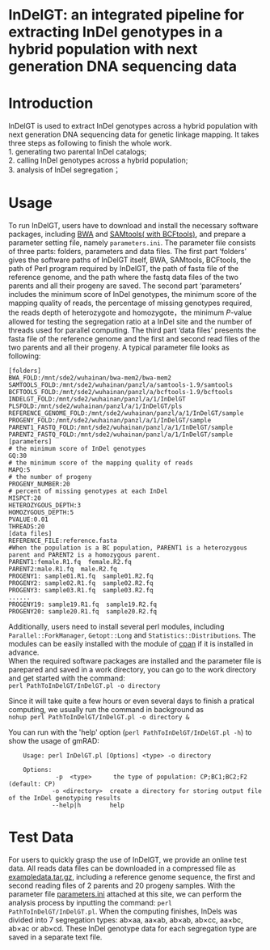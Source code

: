 # InDelGT: an integrated pipeline for extracting InDel genotypes in a hybrid population with next generation DNA sequencing data
# Introduction
InDelGT is used to extract InDel genotypes across a hybrid population with next generation DNA sequencing data for genetic linkage mapping. It takes three steps as following to finish the whole work.  
           1. generating two parental InDel catalogs;  
           2. calling InDel genotypes across a hybrid population;  
           3. analysis of InDel segregation；

# Usage
To run InDelGT, users have to download and install the necessary software packages, including [BWA](https://github.com/lh3/bwa/releases/tag/v0.7.17) and [SAMtools( with BCFtools)](http://samtools.sourceforge.net/), and prepare a parameter setting file, namely `parameters.ini`. The parameter file consists of three parts: folders, parameters and data files. The first part ‘folders’ gives the software paths of InDelGT itself, BWA, SAMtools, BCFtools, the path of Perl program required by InDelGT, the path of fasta file of the reference genome, and the path where the fastq data files of the two parents and all their progeny are saved. The second part ‘parameters’ includes the minimum score of InDel genotypes, the minimum score of the mapping quality of reads, the percentage of missing genotypes required, the reads depth of heterozygote and homozygote，the minimum *P*-value allowed for testing the segregation ratio at a InDel site and the number of threads used for parallel computing. The third part ‘data files’ presents the fasta file of the reference genome and the first and second read files of the two parents and all their progeny. A typical parameter file looks as following:  

    [folders]
    BWA_FOLD:/mnt/sde2/wuhainan/bwa-mem2/bwa-mem2
    SAMTOOLS_FOLD:/mnt/sde2/wuhainan/panzl/a/samtools-1.9/samtools
    BCFTOOLS_FOLD:/mnt/sde2/wuhainan/panzl/a/bcftools-1.9/bcftools
    INDELGT_FOLD:/mnt/sde2/wuhainan/panzl/a/1/InDelGT
    PLSFOLD:/mnt/sde2/wuhainan/panzl/a/1/InDelGT/pls
    REFERENCE_GENOME_FOLD:/mnt/sde2/wuhainan/panzl/a/1/InDelGT/sample
    PROGENY_FOLD:/mnt/sde2/wuhainan/panzl/a/1/InDelGT/sample
    PARENT1_FASTQ_FOLD:/mnt/sde2/wuhainan/panzl/a/1/InDelGT/sample
    PARENT2_FASTQ_FOLD:/mnt/sde2/wuhainan/panzl/a/1/InDelGT/sample
    [parameters]
    # the minimum score of InDel genotypes
    GQ:30
    # the minimum score of the mapping quality of reads
    MAPQ:5
    # the number of progeny
    PROGENY_NUMBER:20
    # percent of missing genotypes at each InDel
    MISPCT:20
    HETEROZYGOUS_DEPTH:3
    HOMOZYGOUS_DEPTH:5
    PVALUE:0.01
    THREADS:20
    [data files]
    REFERENCE_FILE:reference.fasta
    #When the population is a BC population, PARENT1 is a heterozygous parent and PARENT2 is a homozygous parent.
    PARENT1:female.R1.fq  female.R2.fq
    PARENT2:male.R1.fq  male.R2.fq
    PROGENY1: sample01.R1.fq  sample01.R2.fq
    PROGENY2: sample02.R1.fq  sample02.R2.fq
    PROGENY3: sample03.R1.fq  sample03.R2.fq
    ......
    PROGENY19: sample19.R1.fq  sample19.R2.fq
    PROGENY20: sample20.R1.fq  sample20.R2.fq

  Additionally, users need to install several perl modules, including `Parallel::ForkManager`, `Getopt::Long` and `Statistics::Distributions`. The modules can be easily installed with the module of [cpan](https://www.cpan.org/) if it is installed in advance.  
  When the required software packages are installed and the parameter file is parepared and saved in a work directory, you can go to the work directory and get started with the command:  
  `perl PathToInDelGT/InDelGT.pl -o directory`
    
  Since it will take quite a few hours or even several days to finish a pratical computing, we usually run the command in background as  
  `nohup perl PathToInDelGT/InDelGT.pl -o directory &`

  You can run with the 'help' option (`perl PathToInDelGT/InDelGT.pl -h`) to show the usage of gmRAD:

        Usage: perl InDelGT.pl [Options] <type> -o directory
        
        Options:
        	     -p  <type>      the type of population: CP;BC1;BC2;F2 (default: CP)
                -o <directory>  create a directory for storing output file of the InDel genotyping results  
                --help|h        help  
# Test Data

For users to quickly grasp the use of InDelGT, we provide an online test data. All reads data files can be downloaded in a compressed file as [exampledata.tar.gz](https://figshare.com/articles/dataset/sample_tar_gz/15131649), including a reference genome sequence, the first and second reading files of 2 parents and 20 progeny samples. With the parameter file [parameters.ini](https://github.com/pan-zhiliang/InDelGT/blob/main/InDelGT/parameters.ini) attached at this site, we can perform the analysis process by inputting the command: `perl PathToInDelGT/InDelGT.pl`. When the computing finishes, InDels was divided into 7 segregation types: ab×aa, aa×ab, ab×ab, ab×cc, aa×bc, ab×ac or ab×cd. These InDel genotype data for each segregation type are saved in a separate text file.

